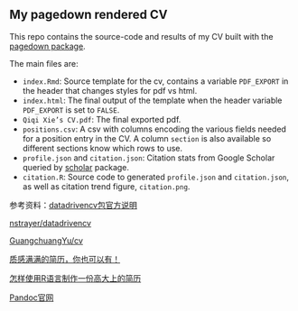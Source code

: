 ## My pagedown rendered CV

This repo contains the source-code and results of my CV built with the [pagedown package](https://pagedown.rbind.io). 

The main files are:

- `index.Rmd`: Source template for the cv, contains a variable `PDF_EXPORT` in the header that changes styles for pdf vs html. 
- `index.html`: The final output of the template when the header variable `PDF_EXPORT` is set to `FALSE`.
- `Qiqi Xie’s CV.pdf`: The final exported pdf. 
- `positions.csv`: A csv with columns encoding the various fields needed for a position entry in the CV. A column `section` is also available so different sections know which rows to use.
- `profile.json` and `citation.json`: Citation stats from Google Scholar queried by [scholar](https://cran.r-project.org/package=scholar) package.
- `citation.R`: Source code to generated `profile.json` and `citation.json`, as well as citation trend figure, `citation.png`.

参考资料：[datadrivencv包官方说明](http://nickstrayer.me/datadrivencv/)

[nstrayer/datadrivencv](https://github.com/nstrayer/datadrivencv)

[GuangchuangYu/cv](https://github.com/GuangchuangYu/cv)

[质感满满的简历，你也可以有！](https://mp.weixin.qq.com/s/Dz2fa83O_P5QPD8VLR7DRQ)

[怎样使用R语言制作一份高大上的简历](https://www.jianshu.com/p/6739af01d594)

[Pandoc官网](https://pandoc.org/installing.html#macos)
